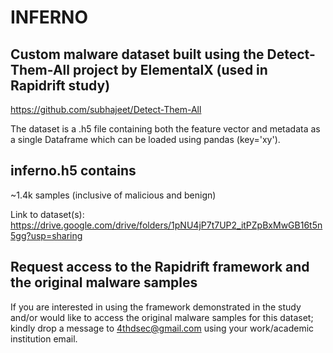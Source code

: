 # INFERNO
## Custom malware dataset built using the Detect-Them-All project by ElementalX (used in Rapidrift study)
https://github.com/subhajeet/Detect-Them-All

The dataset is a .h5 file containing both the feature vector and metadata as a single Dataframe which can be loaded using pandas (key='xy').

## inferno.h5 contains 
~1.4k samples (inclusive of malicious and benign)

Link to dataset(s): https://drive.google.com/drive/folders/1pNU4jP7t7UP2_itPZpBxMwGB16t5n5gg?usp=sharing

## Request access to the Rapidrift framework and the original malware samples
If you are interested in using the framework demonstrated in the study and/or would like to access the original malware samples for this dataset; kindly drop a message to 4thdsec@gmail.com using your work/academic institution email.
